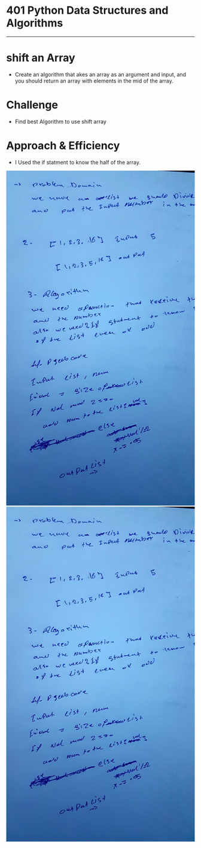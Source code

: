 # 401 Python Data Structures and Algorithms
___

# shift an Array
- Create an algorithm that akes an array as an argument and input, and you should return an array with elements in the mid of the array.
# Challenge
- Find best Algorithm to use shift array
# Approach & Efficiency
- I Used the if statment to know the half of the array.

![code-one](assets/shift1.jpg)
![code-one](assets/shift1.jpg)
